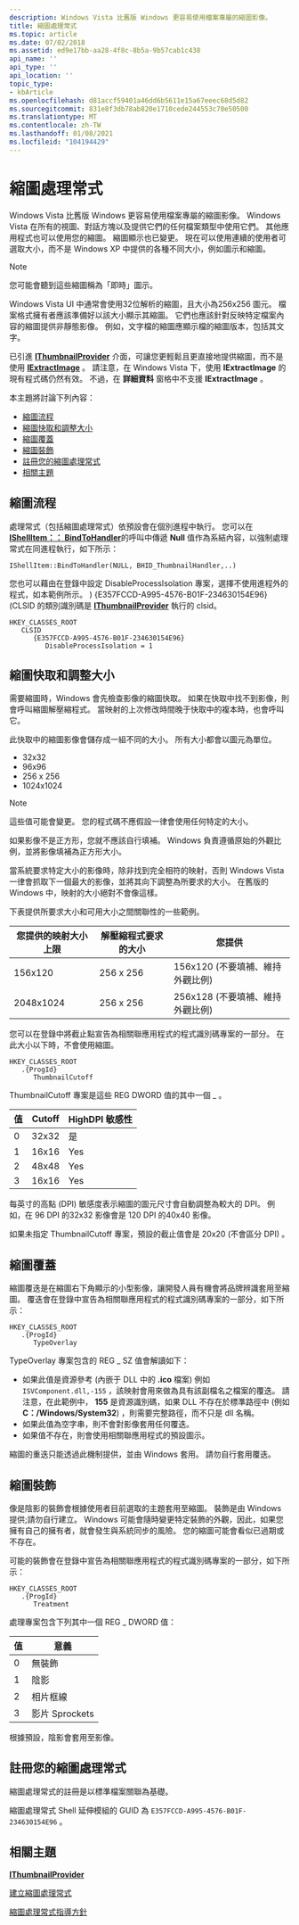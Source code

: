 ```yaml
---
description: Windows Vista 比舊版 Windows 更容易使用檔案專屬的縮圖影像。
title: 縮圖處理常式
ms.topic: article
ms.date: 07/02/2018
ms.assetid: ed9e17bb-aa28-4f8c-8b5a-9b57cab1c438
api_name: ''
api_type: ''
api_location: ''
topic_type:
- kbArticle
ms.openlocfilehash: d81accf59401a46dd6b5611e15a67eeec68d5d82
ms.sourcegitcommit: 831e8f3db78ab820e1710cede244553c70e50500
ms.translationtype: MT
ms.contentlocale: zh-TW
ms.lasthandoff: 01/08/2021
ms.locfileid: "104194429"
---
```

# <a name="thumbnail-handlers"></a>縮圖處理常式

Windows Vista 比舊版 Windows 更容易使用檔案專屬的縮圖影像。 Windows Vista 在所有的視圖、對話方塊以及提供它們的任何檔案類型中使用它們。 其他應用程式也可以使用您的縮圖。 縮圖顯示也已變更。 現在可以使用連續的使用者可選取大小，而不是 Windows XP 中提供的各種不同大小，例如圖示和縮圖。

> [!Note]  
> 您可能會聽到這些縮圖稱為「即時」圖示。

 

Windows Vista UI 中通常會使用32位解析的縮圖，且大小為256x256 圖元。 檔案格式擁有者應該準備好以該大小顯示其縮圖。 它們也應該針對反映特定檔案內容的縮圖提供非靜態影像。 例如，文字檔的縮圖應顯示檔的縮圖版本，包括其文字。

已引進 [**IThumbnailProvider**](/windows/desktop/api/Thumbcache/nn-thumbcache-ithumbnailprovider) 介面，可讓您更輕鬆且更直接地提供縮圖，而不是使用 [**IExtractImage**](/windows/desktop/api/shobjidl_core/nn-shobjidl_core-iextractimage) 。 請注意，在 Windows Vista 下，使用 **IExtractImage** 的現有程式碼仍然有效。 不過，在 **詳細資料** 窗格中不支援 **IExtractImage** 。

本主題將討論下列內容：

-   [縮圖流程](#thumbnail-processes)
-   [縮圖快取和調整大小](#thumbnail-cache-and-sizing)
-   [縮圖覆蓋](#thumbnail-overlays)
-   [縮圖裝飾](#thumbnail-adornments)
-   [註冊您的縮圖處理常式](#registering-your-thumbnail-handler)
-   [相關主題](#related-topics)

## <a name="thumbnail-processes"></a>縮圖流程

處理常式（包括縮圖處理常式）依預設會在個別進程中執行。 您可以在 [**IShellItem：： BindToHandler**](/windows/desktop/api/shobjidl_core/nf-shobjidl_core-ishellitem-bindtohandler)的呼叫中傳遞 **Null** 值作為系結內容，以強制處理常式在同進程執行，如下所示：


```
IShellItem::BindToHandler(NULL, BHID_ThumbnailHandler,..)
```



您也可以藉由在登錄中設定 DisableProcessIsolation 專案，選擇不使用進程外的程式，如本範例所示。 ) {E357FCCD-A995-4576-B01F-234630154E96} (CLSID 的類別識別碼是 [**IThumbnailProvider**](/windows/desktop/api/Thumbcache/nn-thumbcache-ithumbnailprovider) 執行的 clsid。

```
HKEY_CLASSES_ROOT
   CLSID
      {E357FCCD-A995-4576-B01F-234630154E96}
         DisableProcessIsolation = 1
```

## <a name="thumbnail-cache-and-sizing"></a>縮圖快取和調整大小

需要縮圖時，Windows 會先檢查影像的縮圖快取。 如果在快取中找不到影像，則會呼叫縮圖解壓縮程式。 當映射的上次修改時間晚于快取中的複本時，也會呼叫它。

此快取中的縮圖影像會儲存成一組不同的大小。 所有大小都會以圖元為單位。

-   32x32
-   96x96
-   256 x 256
-   1024x1024

> [!Note]  
> 這些值可能會變更。 您的程式碼不應假設一律會使用任何特定的大小。

 

如果影像不是正方形，您就不應該自行填補。 Windows 負責遵循原始的外觀比例，並將影像填補為正方形大小。

當系統要求特定大小的影像時，除非找到完全相符的映射，否則 Windows Vista 一律會抓取下一個最大的影像，並將其向下調整為所要求的大小。 在舊版的 Windows 中，映射的大小絕對不會像這樣。

下表提供所要求大小和可用大小之間關聯性的一些範例。



| 您提供的映射大小上限 | 解壓縮程式要求的大小 | 您提供                                 |
|--------------------------------|---------------------------------|---------------------------------------------|
| 156x120                        | 256 x 256                         | 156x120 (不要填補、維持外觀比例)  |
| 2048x1024                      | 256 x 256                         | 256x128 (不要填補、維持外觀比例)  |



 

您可以在登錄中將截止點宣告為相關聯應用程式的程式識別碼專案的一部分。 在此大小以下時，不會使用縮圖。

```
HKEY_CLASSES_ROOT
   .{ProgId}
      ThumbnailCutoff
```

ThumbnailCutoff 專案是這些 REG DWORD 值的其中一個 \_ 。

| 值 | Cutoff | HighDPI 敏感性 |
|-------|--------|-------------------|
| 0     | 32x32  | 是               |
| 1     | 16x16  | Yes               |
| 2     | 48x48  | Yes               |
| 3     | 16x16  | Yes               |


每英寸的高點 (DPI) 敏感度表示縮圖的圖元尺寸會自動調整為較大的 DPI。 例如，在 96 DPI 的32x32 影像會是 120 DPI 的40x40 影像。

如果未指定 ThumbnailCutoff 專案，預設的截止值會是 20x20 (不會區分 DPI) 。

## <a name="thumbnail-overlays"></a>縮圖覆蓋

縮圖覆迭是在縮圖右下角顯示的小型影像，讓開發人員有機會將品牌辨識套用至縮圖。 覆迭會在登錄中宣告為相關聯應用程式的程式識別碼專案的一部分，如下所示：

```
HKEY_CLASSES_ROOT
   .{ProgId}
      TypeOverlay
```

TypeOverlay 專案包含的 REG \_ SZ 值會解讀如下：

-   如果此值是資源參考 (內嵌于 DLL 中的 **.ico** 檔案) 例如 `ISVComponent.dll,-155` ，該映射會用來做為具有該副檔名之檔案的覆迭。 請注意，在此範例中， **155** 是資源識別碼，如果 DLL 不存在於標準路徑中 (例如 **C：/Windows/System32**) ，則需要完整路徑，而不只是 dll 名稱。
-   如果此值為空字串，則不會對影像套用任何覆迭。
-   如果值不存在，則會使用相關聯應用程式的預設圖示。

縮圖的重迭只能透過此機制提供，並由 Windows 套用。 請勿自行套用覆迭。

## <a name="thumbnail-adornments"></a>縮圖裝飾

像是陰影的裝飾會根據使用者目前選取的主題套用至縮圖。 裝飾是由 Windows 提供;請勿自行建立。 Windows 可能會隨時變更特定裝飾的外觀，因此，如果您擁有自己的擁有者，就會發生與系統同步的風險。 您的縮圖可能會看似已過期或不存在。

可能的裝飾會在登錄中宣告為相關聯應用程式的程式識別碼專案的一部分，如下所示：

```
HKEY_CLASSES_ROOT
   .{ProgId}
      Treatment
```

處理專案包含下列其中一個 REG \_ DWORD 值：



| 值 | 意義         |
|-------|-----------------|
| 0     | 無裝飾    |
| 1     | 陰影     |
| 2     | 相片框線    |
| 3     | 影片 Sprockets |


根據預設，陰影會套用至影像。

## <a name="registering-your-thumbnail-handler"></a>註冊您的縮圖處理常式

縮圖處理常式的註冊是以標準檔案關聯為基礎。

縮圖處理常式 Shell 延伸模組的 GUID 為 `E357FCCD-A995-4576-B01F-234630154E96` 。

## <a name="related-topics"></a>相關主題

<dl> <dt>

[**IThumbnailProvider**](/windows/desktop/api/Thumbcache/nn-thumbcache-ithumbnailprovider)
</dt> <dt>

[建立縮圖處理常式](building-thumbnail-providers.md)
</dt> <dt>

[縮圖處理常式指導方針](thumbnail-provider-guidelines.md)
</dt> </dl>

 

 



